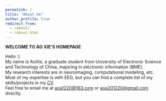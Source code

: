 ```yaml
---
permalink: /
title: "About me"
author_profile: true
redirect_from: 
  - /about/
  - /about.html
---
```



**WELCOME TO AO XIE'S HOMEPAGE**

Hello :) <br>
My name is AoXie, a graduate student from University of Electronic Science and Technology of China, majoring in electronic information (BME). <br>
My research interests are in neuroimaging, computational modeling, etc. <br>
Most of my expertise is with EEG, but you can find a complete list of my skills/projects in my [CV](https://ao1220.github.io/cv/). <br>
Feel free to email me at [aoa1220@163.com](mailto:aoa1220@163.com) or [aoa201220@gmail.com](mailto:aoa201220@gmail.com) directly. <br>
